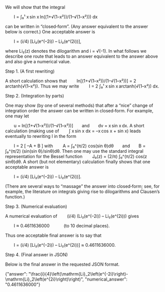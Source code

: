We will show that the integral

  I = ∫₀¹ x sin x ln((1+√(1–x²))/(1–√(1–x²))) dx

can be written in “closed‐form”. (Any answer equivalent to the answer below is correct.) One acceptable answer is

  I = (i/4) [Li₂(e^(–2i)) – Li₂(e^(2i))],

where Li₂(z) denotes the dilogarithm and i = √(–1). In what follows we describe one route that leads to an answer equivalent to the answer above and also give a numerical value.

Step 1. (A first rewriting)

A short calculation shows that
  ln[(1+√(1–x²))/(1–√(1–x²))] = 2 arctanh(√(1–x²)).
Thus we may write
  I = 2 ∫₀¹ x sin x arctanh(√(1–x²)) dx.

Step 2. (Integration by parts)

One may show (by one of several methods) that after a “nice” change of integration order the answer can be written in closed‐form. For example, one may let

  u = ln[(1+√(1–x²))/(1–√(1–x²))]  and  dv = x sin x dx.
A short calculation (making use of
  ∫ x sin x dx = –x cos x + sin x)
leads eventually to rewriting I in the form

  I = 2 [ –A + B ]
with
  A = ∫₀^(π/2) cos(sin θ)dθ  and  B = ∫₀^(π/2) (sin(sin θ)/sinθ)dθ.
Then one may use the standard integral representation for the Bessel function
  J₀(z) = (2/π) ∫₀^(π/2) cos(z sinθ)dθ.
A short (but not elementary) calculation finally shows that one acceptable answer is

  I = (i/4) [Li₂(e^(–2i)) – Li₂(e^(2i))].

(There are several ways to “massage” the answer into closed‐form; see, for example, the literature on integrals giving rise to dilogarithms and Clausen’s function.)

Step 3. (Numerical evaluation)

A numerical evaluation of
  (i/4) (Li₂(e^(–2i)) – Li₂(e^(2i)))
gives

  I ≈ 0.4611636000    (to 10 decimal places).

Thus one acceptable final answer is to say that

  I = (i/4) [Li₂(e^(–2i)) – Li₂(e^(2i))] ≈ 0.4611636000.

Step 4. (Final answer in JSON)

Below is the final answer in the requested JSON format.

{"answer": "\\frac{i}{4}\\left(\\mathrm{Li}_2\\left(e^{-2i}\\right)-\\mathrm{Li}_2\\left(e^{2i}\\right)\\right)", "numerical_answer": "0.4611636000"}